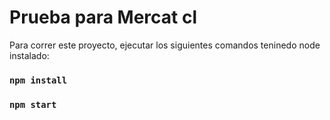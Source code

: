 # Prueba para Mercat cl

Para correr este proyecto, ejecutar los siguientes comandos teninedo node instalado:

### `npm install` 

### `npm start` 


